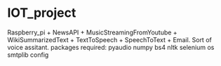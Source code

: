 # IOT_project
Raspberry_pi + NewsAPI + MusicStreamingFromYoutube + WikiSummarizedText + TextToSpeech + SpeechToText + Email. Sort of voice assitant.
packages required:
pyaudio
numpy
bs4
nltk
selenium
os
smtplib
config
